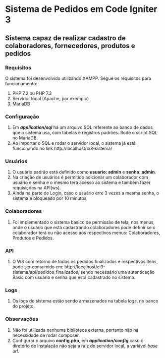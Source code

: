 # Sistema de Pedidos em Code Igniter 3
## Sistema capaz de realizar cadastro de colaboradores, fornecedores, produtos e pedidos

### Requisitos
O sistema foi desenvolvido utilizando XAMPP. Segue os requisitos para funcionamento:

1. PHP 7.2 ou PHP 7.3
2. Servidor local (Apache, por exemplo)
3. MariaDB 

### Configuração

1. Em **_application/sql_** há um arquivo SQL referente ao banco de dados que o sistema usa, com tabelas e registros padrões. Rode o script SQL no MariaDB.
2. Ao importar o SQL e rodar o servidor local, o sistema já está funcionando no link http://localhost/ci3-sistema/

### Usuários
1. O usuário padrão está definido como **usuario: admin** e **senha: admin**.
2. Na criação de usuários é permitido adicionar um colaborador com usuário e senha e o mesmo terá acesso ao sistema e também fazer requisições na API(ws).
3. Ainda na parte de Login, caso o usuário erre 3 vezes a mesma senha, o sistema é bloqueado por 10 minutos.

### Colaboradores
1. Foi implementado o sistema básico de permissão de tela, nos menus, onde o usuário que está cadastrando colaboradores pode definir se o colaborador terá ou não acesso aos respectivos menus: Colaboradores, Produtos e Pedidos.

### API
1. O WS com retorno de todos os pedidos finalizados e respectivos itens, pode ser consumido em: http://localhost/ci3-sistema/api/pedidos_finalizados, sendo necessário uma autenticação Basic com usuário e senha que está cadastrado no sistema.

### Logs
1. Os logs do sistema estão sendo armazenados na tabela _logs_, no banco do projeto.

### Observações
1. Não foi utilizada nenhuma biblioteca externa, portanto não há necessidade de rodar composer.
2. Configurar o arquivo **config.php**, em **_application/config_** caso o diretório de instalação não seja a raíz do servidor local, a variável _base url_.
